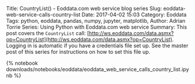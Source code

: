 Title: CountryList() - Eoddata.com web service blog series
Slug: eoddata-web-service-calls-country-list
Date: 2017-04-02 15:03
Category: Eoddata
Tags: python, eoddata, pandas, numpy, jupyter, matplotlib, 
Author: Adrian Torrie
Series: Using Python with Eoddata.com web service
Summary: This post covers the `CountryList` call: [http://ws.eoddata.com/data.asmx?op=CountryList](http://ws.eoddata.com/data.asmx?op=CountryList). Logging in is automatic if you have a credentials file set up. See the master post of this series for instructions on how to set this file up.

{% notebook downloads/notebooks/eoddata/eoddata_web_service_calls_country_list.ipynb %}
